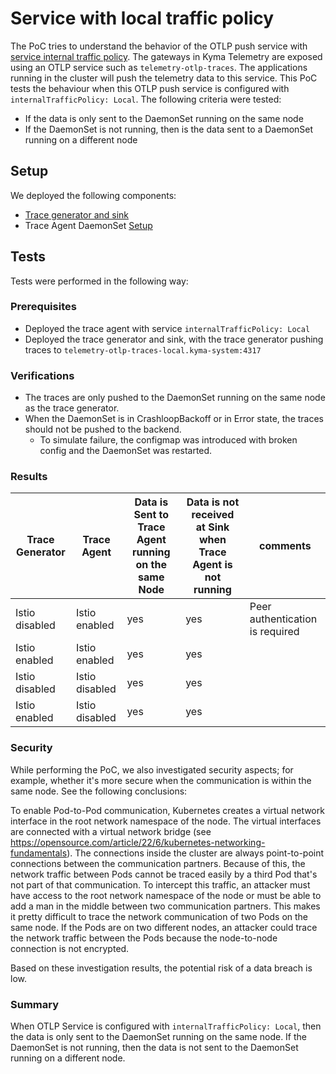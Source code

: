 # Service with local traffic policy

The PoC tries to understand the behavior of the OTLP push service with [service internal traffic policy](https://kubernetes.io/docs/concepts/services-networking/service-traffic-policy/#using-service-internal-traffic-policy).
The gateways in Kyma Telemetry are exposed using an OTLP service such as `telemetry-otlp-traces`.
The applications running in the cluster will push the telemetry data to this service. This PoC tests the behaviour when this OTLP push service is configured with `internalTrafficPolicy: Local`.
The following criteria were tested:
- If the data is only sent to the DaemonSet running on the same node
- If the DaemonSet is not running, then is the data sent to a DaemonSet running on a different node

## Setup

We deployed the following components:
- [Trace generator and sink](./trace-gen.yaml)
- Trace Agent DaemonSet [Setup](./trace-agent.yaml)


## Tests
Tests were performed in the following way:
### Prerequisites
- Deployed the trace agent with service `internalTrafficPolicy: Local`
- Deployed the trace generator and sink, with the trace generator pushing traces to `telemetry-otlp-traces-local.kyma-system:4317`

### Verifications
- The traces are only pushed to the DaemonSet running on the same node as the trace generator.
- When the DaemonSet is in CrashloopBackoff or in Error state, the traces should not be pushed to the backend.
  - To simulate failure, the configmap was introduced with broken config and the DaemonSet was restarted.


### Results

| Trace Generator | Trace Agent    | Data is Sent to Trace Agent running on the same Node | Data is not received at Sink when Trace Agent is not running | comments                        |
|-----------------|----------------|------------------------------------------------------|--------------------------------------------------------------|---------------------------------|
| Istio disabled  | Istio enabled  | yes                                                  | yes                                                          | Peer authentication is required |
| Istio  enabled  | Istio enabled  | yes                                                  | yes                                                          |                                 |
| Istio disabled  | Istio disabled | yes                                                  | yes                                                          |                                 |
| Istio enabled   | Istio disabled | yes                                                  | yes                                                          |                                 |


### Security
While performing the PoC, we also investigated security aspects; for example, whether it's more secure when the communication is within the same node. 
See the following conclusions:

To enable Pod-to-Pod communication, Kubernetes creates a virtual network interface in the root network namespace of the node. The virtual interfaces are connected with a virtual network bridge (see https://opensource.com/article/22/6/kubernetes-networking-fundamentals). The connections inside the cluster are always point-to-point connections between the communication partners. Because of this, the network traffic between Pods cannot be traced easily by a third Pod that's not part of that communication. To intercept this traffic, an attacker must have access to the root network namespace of the node or must be able to add a man in the middle between two communication partners. This makes it pretty difficult to trace the network communication of two Pods on the same node. If the Pods are on two different nodes, an attacker could trace the network traffic between the Pods because the node-to-node connection is not encrypted.

Based on these investigation results, the potential risk of a data breach is low.


### Summary

When OTLP Service is configured with `internalTrafficPolicy: Local`, then the data is only sent to the DaemonSet running on the same node. If the DaemonSet is not running, then the data is not sent to the DaemonSet running on a different node.


